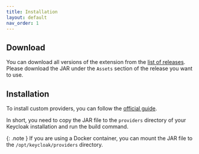 ```yaml
---
title: Installation
layout: default
nav_order: 1
---
```


## Download
You can download all versions of the extension from the [list of releases][releases].
Please download the JAR under the `Assets` section of the release you want to use.

## Installation
To install custom providers, you can follow the [official guide][keycloak guide].

In short, you need to copy the JAR file to the `providers` directory of your Keycloak installation and run the build command.

{: .note }
If you are using a Docker container, you can mount the JAR file to the `/opt/keycloak/providers` directory.

[keycloak guide]: https://www.keycloak.org/server/configuration-provider#_installing_and_uninstalling_a_provider
[releases]: https://github.com/B2-Code/Keycloak-GeoAware/releases